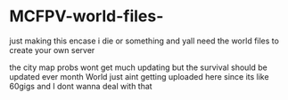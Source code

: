 # MCFPV-world-files-
just making this encase i die or something and yall need the world files to create your own server

the city map probs wont get much updating but the survival should be updated ever month
World just aint getting uploaded here since its like 60gigs and I dont wanna deal with that 
